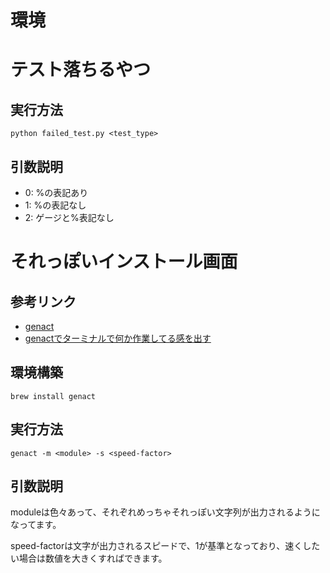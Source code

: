 # 環境

# テスト落ちるやつ
## 実行方法
```
python failed_test.py <test_type>
```

## 引数説明
- 0: %の表記あり
- 1: %の表記なし
- 2: ゲージと%表記なし

# それっぽいインストール画面
## 参考リンク
- [genact](https://github.com/svenstaro/genact)
- [genactでターミナルで何か作業してる感を出す](https://wonderwall.hatenablog.com/entry/2018/02/05/063000_1)

## 環境構築
```
brew install genact
```

## 実行方法
```
genact -m <module> -s <speed-factor>
```

## 引数説明
moduleは色々あって、それぞれめっちゃそれっぽい文字列が出力されるようになってます。

speed-factorは文字が出力されるスピードで、1が基準となっており、速くしたい場合は数値を大きくすればできます。